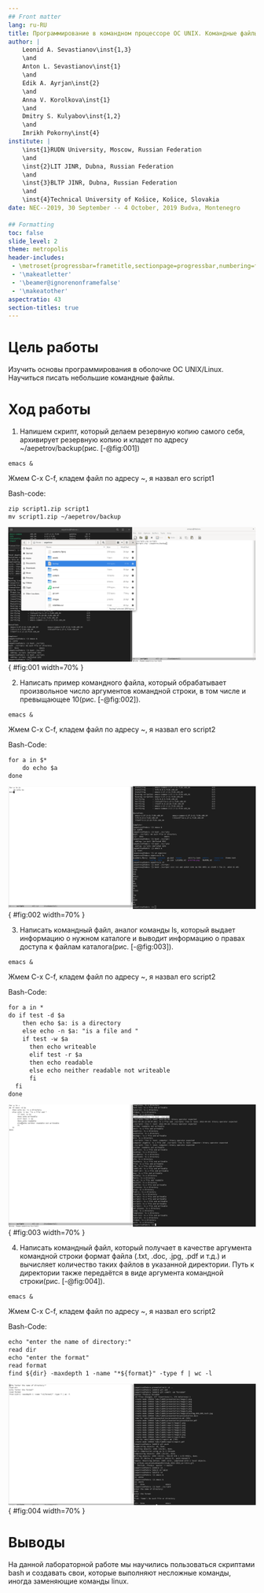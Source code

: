 ```yaml
---
## Front matter
lang: ru-RU
title: Программирование в командном процессоре ОС UNIX. Командные файлы
author: |
	Leonid A. Sevastianov\inst{1,3}
	\and
	Anton L. Sevastianov\inst{1}
	\and
	Edik A. Ayrjan\inst{2}
	\and
	Anna V. Korolkova\inst{1}
	\and
	Dmitry S. Kulyabov\inst{1,2}
	\and
	Imrikh Pokorny\inst{4}
institute: |
	\inst{1}RUDN University, Moscow, Russian Federation
	\and
	\inst{2}LIT JINR, Dubna, Russian Federation
	\and
	\inst{3}BLTP JINR, Dubna, Russian Federation
	\and
	\inst{4}Technical University of Košice, Košice, Slovakia
date: NEC--2019, 30 September -- 4 October, 2019 Budva, Montenegro

## Formatting
toc: false
slide_level: 2
theme: metropolis
header-includes: 
 - \metroset{progressbar=frametitle,sectionpage=progressbar,numbering=fraction}
 - '\makeatletter'
 - '\beamer@ignorenonframefalse'
 - '\makeatother'
aspectratio: 43
section-titles: true
---
```


# Цель работы

Изучить основы программирования в оболочке ОС UNIX/Linux. Научиться писать небольшие командные файлы.

# Ход работы 

1. Напишем скрипт, который делаем резервную копию самого себя, архивирует резервную копию и кладет по адресу ~/aepetrov/backup(рис. [-@fig:001])

```
emacs &
```

Жмем C-x C-f, кладем файл по адресу ~, я назвал его script1

Bash-code:
```
zip script1.zip script1
mv script1.zip ~/aepetrov/backup
```

![Скрипт 1](./image/1.png){ #fig:001 width=70% }

2. Написать пример командного файла, который обрабатывает произвольное число аргументов командной строки, в том числе и превыщающее 10(рис. [-@fig:002]).

```
emacs &
```

Жмем C-x C-f, кладем файл по адресу ~, я назвал его script2

Bash-Code: 

```
for a in $*
    do echo $a
done
```
![Скрипт 2](./image/2.png){ #fig:002 width=70% }

3. Написать командный файл, аналог команды ls, который выдает информацию о нужном каталоге и выводит информацию о правах доступа к файлам каталога(рис. [-@fig:003]).

```
emacs &
```

Жмем C-x C-f, кладем файл по адресу ~, я назвал его script2

Bash-Code: 

```
for a in *
do if test -d $a
    then echo $a: is a directory
    else echo -n $a: "is a file and "
   	if test -w $a
	  then echo writeable
	  elif test -r $a
	  then echo readable
	  else echo neither readable not writeable
	  fi
  fi
done
```

![Скрипт 3](./image/3.png){ #fig:003 width=70% }

4. Написать командный файл, который получает в качестве аргумента командной строки формат файла (.txt, .doc, .jpg, .pdf и т.д.) и вычисляет количество таких файлов
в указанной директории. Путь к директории также передаётся в виде аргумента командной строки(рис. [-@fig:004]).

```
emacs &
```

Жмем C-x C-f, кладем файл по адресу ~, я назвал его script2

Bash-Code: 

``` 
echo "enter the name of directory:"
read dir
echo "enter the format"
read format
find ${dir} -maxdepth 1 -name "*${format}" -type f | wc -l
```

![Скрипт 4](./image/4.png){ #fig:004 width=70% }

# Выводы

На данной лабораторной работе мы научились пользоваться скриптами bash и создавать свои, которые выполняют несложные команды, иногда заменяющие команды linux.
